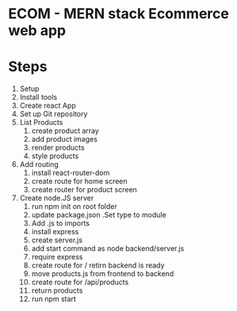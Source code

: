 # ECOM - MERN stack Ecommerce web app

# Steps

1. Setup
2. Install tools
3. Create react App
4. Set up Git repository
5. List Products
   1. create product array
   2. add product images
   3. render products
   4. style products
6. Add routing
   1. install react-router-dom
   2. create route for home screen
   3. create router for product screen
7. Create node.JS server
   1. run npm init on root folder
   2. update package.json .Set type to module
   3. Add .js to imports
   4. install express
   5. create server.js
   6. add start command as node backend/server.js
   7. require express
   8. create route for / retirn backend is ready
   9. move products.js from frontend to backend
   10. create route for /api/products
   11. return products
   12. run npm start

